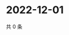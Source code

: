 # 2022-12-01

共 0 条

<!-- BEGIN WEIBO -->
<!-- 最后更新时间 Thu Dec 01 2022 13:14:10 GMT+0800 (China Standard Time) -->

<!-- END WEIBO -->
